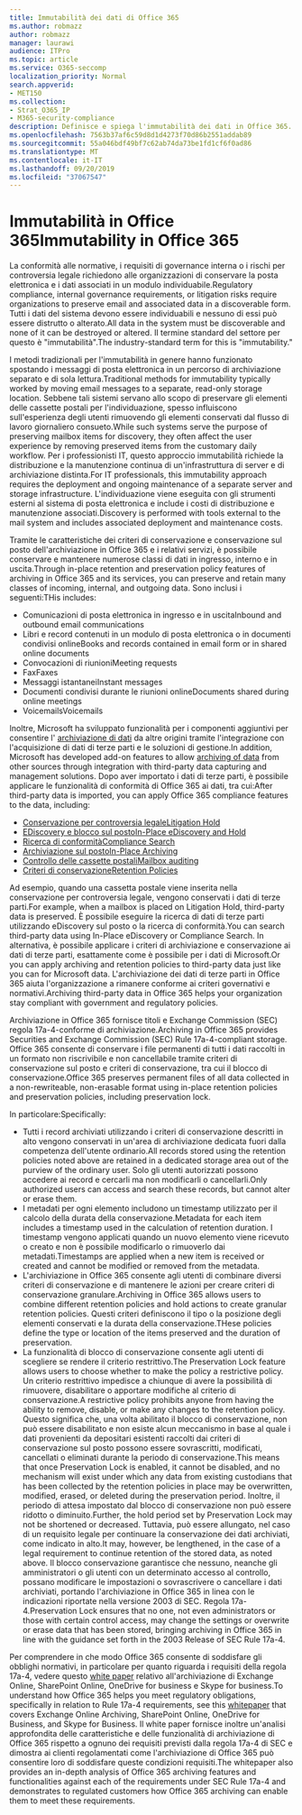 ```yaml
---
title: Immutabilità dei dati di Office 365
ms.author: robmazz
author: robmazz
manager: laurawi
audience: ITPro
ms.topic: article
ms.service: O365-seccomp
localization_priority: Normal
search.appverid:
- MET150
ms.collection:
- Strat_O365_IP
- M365-security-compliance
description: Definisce e spiega l'immutabilità dei dati in Office 365.
ms.openlocfilehash: 7563b37af6c59d8d1d4273f70d86b2551addab89
ms.sourcegitcommit: 55a046bdf49bf7c62ab74da73be1fd1cf6f0ad86
ms.translationtype: MT
ms.contentlocale: it-IT
ms.lasthandoff: 09/20/2019
ms.locfileid: "37067547"
---
```

# <a name="immutability-in-office-365"></a><span data-ttu-id="061c3-103">Immutabilità in Office 365</span><span class="sxs-lookup"><span data-stu-id="061c3-103">Immutability in Office 365</span></span>

<span data-ttu-id="061c3-104">La conformità alle normative, i requisiti di governance interna o i rischi per controversia legale richiedono alle organizzazioni di conservare la posta elettronica e i dati associati in un modulo individuabile.</span><span class="sxs-lookup"><span data-stu-id="061c3-104">Regulatory compliance, internal governance requirements, or litigation risks require organizations to preserve email and associated data in a discoverable form.</span></span> <span data-ttu-id="061c3-105">Tutti i dati del sistema devono essere individuabili e nessuno di essi può essere distrutto o alterato.</span><span class="sxs-lookup"><span data-stu-id="061c3-105">All data in the system must be discoverable and none of it can be destroyed or altered.</span></span> <span data-ttu-id="061c3-106">Il termine standard del settore per questo è "immutabilità".</span><span class="sxs-lookup"><span data-stu-id="061c3-106">The industry-standard term for this is "immutability."</span></span>

<span data-ttu-id="061c3-107">I metodi tradizionali per l'immutabilità in genere hanno funzionato spostando i messaggi di posta elettronica in un percorso di archiviazione separato e di sola lettura.</span><span class="sxs-lookup"><span data-stu-id="061c3-107">Traditional methods for immutability typically worked by moving email messages to a separate, read-only storage location.</span></span> <span data-ttu-id="061c3-108">Sebbene tali sistemi servano allo scopo di preservare gli elementi delle cassette postali per l'individuazione, spesso influiscono sull'esperienza degli utenti rimuovendo gli elementi conservati dal flusso di lavoro giornaliero consueto.</span><span class="sxs-lookup"><span data-stu-id="061c3-108">While such systems serve the purpose of preserving mailbox items for discovery, they often affect the user experience by removing preserved items from the customary daily workflow.</span></span> <span data-ttu-id="061c3-109">Per i professionisti IT, questo approccio immutabilità richiede la distribuzione e la manutenzione continua di un'infrastruttura di server e di archiviazione distinta.</span><span class="sxs-lookup"><span data-stu-id="061c3-109">For IT professionals, this immutability approach requires the deployment and ongoing maintenance of a separate server and storage infrastructure.</span></span> <span data-ttu-id="061c3-110">L'individuazione viene eseguita con gli strumenti esterni al sistema di posta elettronica e include i costi di distribuzione e manutenzione associati.</span><span class="sxs-lookup"><span data-stu-id="061c3-110">Discovery is performed with tools external to the mail system and includes associated deployment and maintenance costs.</span></span>

<span data-ttu-id="061c3-111">Tramite le caratteristiche dei criteri di conservazione e conservazione sul posto dell'archiviazione in Office 365 e i relativi servizi, è possibile conservare e mantenere numerose classi di dati in ingresso, interno e in uscita.</span><span class="sxs-lookup"><span data-stu-id="061c3-111">Through in-place retention and preservation policy features of archiving in Office 365 and its services, you can preserve and retain many classes of incoming, internal, and outgoing data.</span></span> <span data-ttu-id="061c3-112">Sono inclusi i seguenti:</span><span class="sxs-lookup"><span data-stu-id="061c3-112">THis includes:</span></span>

- <span data-ttu-id="061c3-113">Comunicazioni di posta elettronica in ingresso e in uscita</span><span class="sxs-lookup"><span data-stu-id="061c3-113">Inbound and outbound email communications</span></span>
- <span data-ttu-id="061c3-114">Libri e record contenuti in un modulo di posta elettronica o in documenti condivisi online</span><span class="sxs-lookup"><span data-stu-id="061c3-114">Books and records contained in email form or in shared online documents</span></span>
- <span data-ttu-id="061c3-115">Convocazioni di riunioni</span><span class="sxs-lookup"><span data-stu-id="061c3-115">Meeting requests</span></span>
- <span data-ttu-id="061c3-116">Fax</span><span class="sxs-lookup"><span data-stu-id="061c3-116">Faxes</span></span>
- <span data-ttu-id="061c3-117">Messaggi istantanei</span><span class="sxs-lookup"><span data-stu-id="061c3-117">Instant messages</span></span>
- <span data-ttu-id="061c3-118">Documenti condivisi durante le riunioni online</span><span class="sxs-lookup"><span data-stu-id="061c3-118">Documents shared during online meetings</span></span>
- <span data-ttu-id="061c3-119">Voicemails</span><span class="sxs-lookup"><span data-stu-id="061c3-119">Voicemails</span></span>

<span data-ttu-id="061c3-120">Inoltre, Microsoft ha sviluppato funzionalità per i componenti aggiuntivi per consentire l' [archiviazione di dati](https://support.office.com/article/Archiving-third-party-data-in-Office-365-0ce338d5-3666-4a18-86ab-c6910ff408cc) da altre origini tramite l'integrazione con l'acquisizione di dati di terze parti e le soluzioni di gestione.</span><span class="sxs-lookup"><span data-stu-id="061c3-120">In addition, Microsoft has developed add-on features to allow [archiving of data](https://support.office.com/article/Archiving-third-party-data-in-Office-365-0ce338d5-3666-4a18-86ab-c6910ff408cc) from other sources through integration with third-party data capturing and management solutions.</span></span> <span data-ttu-id="061c3-121">Dopo aver importato i dati di terze parti, è possibile applicare le funzionalità di conformità di Office 365 ai dati, tra cui:</span><span class="sxs-lookup"><span data-stu-id="061c3-121">After third-party data is imported, you can apply Office 365 compliance features to the data, including:</span></span>

- [<span data-ttu-id="061c3-122">Conservazione per controversia legale</span><span class="sxs-lookup"><span data-stu-id="061c3-122">Litigation Hold</span></span>](/microsoft365/compliance/create-a-litigation-hold.md)
- [<span data-ttu-id="061c3-123">EDiscovery e blocco sul posto</span><span class="sxs-lookup"><span data-stu-id="061c3-123">In-Place eDiscovery and Hold</span></span>](/microsoft365/compliance/manage-legal-investigations.md)
- [<span data-ttu-id="061c3-124">Ricerca di conformità</span><span class="sxs-lookup"><span data-stu-id="061c3-124">Compliance Search</span></span>](/microsoft365/compliance/search-for-content.md)
- [<span data-ttu-id="061c3-125">Archiviazione sul posto</span><span class="sxs-lookup"><span data-stu-id="061c3-125">In-Place Archiving</span></span>](/microsoft365/compliance/enable-archive-mailboxes.md)
- [<span data-ttu-id="061c3-126">Controllo delle cassette postali</span><span class="sxs-lookup"><span data-stu-id="061c3-126">Mailbox auditing</span></span>](/microsoft365/compliance/enable-mailbox-auditing.md)
- [<span data-ttu-id="061c3-127">Criteri di conservazione</span><span class="sxs-lookup"><span data-stu-id="061c3-127">Retention Policies</span></span>](/microsoft365/compliance/retention-policies.md)

<span data-ttu-id="061c3-128">Ad esempio, quando una cassetta postale viene inserita nella conservazione per controversia legale, vengono conservati i dati di terze parti.</span><span class="sxs-lookup"><span data-stu-id="061c3-128">For example, when a mailbox is placed on Litigation Hold, third-party data is preserved.</span></span> <span data-ttu-id="061c3-129">È possibile eseguire la ricerca di dati di terze parti utilizzando eDiscovery sul posto o la ricerca di conformità.</span><span class="sxs-lookup"><span data-stu-id="061c3-129">You can search third-party data using In-Place eDiscovery or Compliance Search.</span></span> <span data-ttu-id="061c3-130">In alternativa, è possibile applicare i criteri di archiviazione e conservazione ai dati di terze parti, esattamente come è possibile per i dati di Microsoft.</span><span class="sxs-lookup"><span data-stu-id="061c3-130">Or you can apply archiving and retention policies to third-party data just like you can for Microsoft data.</span></span> <span data-ttu-id="061c3-131">L'archiviazione dei dati di terze parti in Office 365 aiuta l'organizzazione a rimanere conforme ai criteri governativi e normativi.</span><span class="sxs-lookup"><span data-stu-id="061c3-131">Archiving third-party data in Office 365 helps your organization stay compliant with government and regulatory policies.</span></span>

<span data-ttu-id="061c3-132">Archiviazione in Office 365 fornisce titoli e Exchange Commission (SEC) regola 17a-4-conforme di archiviazione.</span><span class="sxs-lookup"><span data-stu-id="061c3-132">Archiving in Office 365 provides Securities and Exchange Commission (SEC) Rule 17a-4-compliant storage.</span></span> <span data-ttu-id="061c3-133">Office 365 consente di conservare i file permanenti di tutti i dati raccolti in un formato non riscrivibile e non cancellabile tramite criteri di conservazione sul posto e criteri di conservazione, tra cui il blocco di conservazione.</span><span class="sxs-lookup"><span data-stu-id="061c3-133">Office 365 preserves permanent files of all data collected in a non-rewriteable, non-erasable format using in-place retention policies and preservation policies, including preservation lock.</span></span>

<span data-ttu-id="061c3-134">In particolare:</span><span class="sxs-lookup"><span data-stu-id="061c3-134">Specifically:</span></span>

- <span data-ttu-id="061c3-135">Tutti i record archiviati utilizzando i criteri di conservazione descritti in alto vengono conservati in un'area di archiviazione dedicata fuori dalla competenza dell'utente ordinario.</span><span class="sxs-lookup"><span data-stu-id="061c3-135">All records stored using the retention policies noted above are retained in a dedicated storage area out of the purview of the ordinary user.</span></span> <span data-ttu-id="061c3-136">Solo gli utenti autorizzati possono accedere ai record e cercarli ma non modificarli o cancellarli.</span><span class="sxs-lookup"><span data-stu-id="061c3-136">Only authorized users can access and search these records, but cannot alter or erase them.</span></span>
- <span data-ttu-id="061c3-137">I metadati per ogni elemento includono un timestamp utilizzato per il calcolo della durata della conservazione.</span><span class="sxs-lookup"><span data-stu-id="061c3-137">Metadata for each item includes a timestamp used in the calculation of retention duration.</span></span> <span data-ttu-id="061c3-138">I timestamp vengono applicati quando un nuovo elemento viene ricevuto o creato e non è possibile modificarlo o rimuoverlo dai metadati.</span><span class="sxs-lookup"><span data-stu-id="061c3-138">Timestamps are applied when a new item is received or created and cannot be modified or removed from the metadata.</span></span>
- <span data-ttu-id="061c3-139">L'archiviazione in Office 365 consente agli utenti di combinare diversi criteri di conservazione e di mantenere le azioni per creare criteri di conservazione granulare.</span><span class="sxs-lookup"><span data-stu-id="061c3-139">Archiving in Office 365 allows users to combine different retention policies and hold actions to create granular retention policies.</span></span> <span data-ttu-id="061c3-140">Questi criteri definiscono il tipo o la posizione degli elementi conservati e la durata della conservazione.</span><span class="sxs-lookup"><span data-stu-id="061c3-140">THese policies define the type or location of the items preserved and the duration of preservation.</span></span>
- <span data-ttu-id="061c3-141">La funzionalità di blocco di conservazione consente agli utenti di scegliere se rendere il criterio restrittivo.</span><span class="sxs-lookup"><span data-stu-id="061c3-141">The Preservation Lock feature allows users to choose whether to make the policy a restrictive policy.</span></span> <span data-ttu-id="061c3-142">Un criterio restrittivo impedisce a chiunque di avere la possibilità di rimuovere, disabilitare o apportare modifiche al criterio di conservazione.</span><span class="sxs-lookup"><span data-stu-id="061c3-142">A restrictive policy prohibits anyone from having the ability to remove, disable, or make any changes to the retention policy.</span></span> <span data-ttu-id="061c3-143">Questo significa che, una volta abilitato il blocco di conservazione, non può essere disabilitato e non esiste alcun meccanismo in base al quale i dati provenienti da depositari esistenti raccolti dai criteri di conservazione sul posto possono essere sovrascritti, modificati, cancellati o eliminati durante la periodo di conservazione.</span><span class="sxs-lookup"><span data-stu-id="061c3-143">This means that once Preservation Lock is enabled, it cannot be disabled, and no mechanism will exist under which any data from existing custodians that has been collected by the retention policies in place may be overwritten, modified, erased, or deleted during the preservation period.</span></span> <span data-ttu-id="061c3-144">Inoltre, il periodo di attesa impostato dal blocco di conservazione non può essere ridotto o diminuito.</span><span class="sxs-lookup"><span data-stu-id="061c3-144">Further, the hold period set by Preservation Lock may not be shortened or decreased.</span></span> <span data-ttu-id="061c3-145">Tuttavia, può essere allungato, nel caso di un requisito legale per continuare la conservazione dei dati archiviati, come indicato in alto.</span><span class="sxs-lookup"><span data-stu-id="061c3-145">It may, however, be lengthened, in the case of a legal requirement to continue retention of the stored data, as noted above.</span></span> <span data-ttu-id="061c3-146">Il blocco conservazione garantisce che nessuno, neanche gli amministratori o gli utenti con un determinato accesso al controllo, possano modificare le impostazioni o sovrascrivere o cancellare i dati archiviati, portando l'archiviazione in Office 365 in linea con le indicazioni riportate nella versione 2003 di SEC. Regola 17a-4.</span><span class="sxs-lookup"><span data-stu-id="061c3-146">Preservation Lock ensures that no one, not even administrators or those with certain control access, may change the settings or overwrite or erase data that has been stored, bringing archiving in Office 365 in line with the guidance set forth in the 2003 Release of SEC Rule 17a-4.</span></span>

<span data-ttu-id="061c3-147">Per comprendere in che modo Office 365 consente di soddisfare gli obblighi normativi, in particolare per quanto riguarda i requisiti della regola 17a-4, vedere questo [white paper](https://go.microsoft.com/fwlink/?linkid=830440) relativo all'archiviazione di Exchange Online, SharePoint Online, OneDrive for business e Skype for business.</span><span class="sxs-lookup"><span data-stu-id="061c3-147">To understand how Office 365 helps you meet regulatory obligations, specifically in relation to Rule 17a-4 requirements, see this [whitepaper](https://go.microsoft.com/fwlink/?linkid=830440) that covers Exchange Online Archiving, SharePoint Online, OneDrive for Business, and Skype for Business.</span></span> <span data-ttu-id="061c3-148">Il white paper fornisce inoltre un'analisi approfondita delle caratteristiche e delle funzionalità di archiviazione di Office 365 rispetto a ognuno dei requisiti previsti dalla regola 17a-4 di SEC e dimostra ai clienti regolamentati come l'archiviazione di Office 365 può consentire loro di soddisfare queste condizioni requisiti.</span><span class="sxs-lookup"><span data-stu-id="061c3-148">The whitepaper also provides an in-depth analysis of Office 365 archiving features and functionalities against each of the requirements under SEC Rule 17a-4 and demonstrates to regulated customers how Office 365 archiving can enable them to meet these requirements.</span></span>